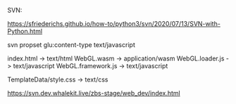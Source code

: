 SVN:

https://sfriederichs.github.io/how-to/python3/svn/2020/07/13/SVN-with-Python.html



svn propset glu:content-type text/javascript


index.html 			-> text/html
WebGL.wasm 			-> application/wasm
WebGL.loader.js		-> text/javascript
WebGL.framework.js  -> text/javascript

TemplateData/style.css -> text/css 




https://svn.dev.whalekit.live/zbs-stage/web_dev/index.html
